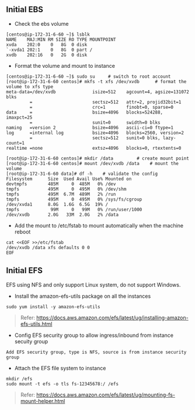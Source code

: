 ## Initial EBS
- Check the ebs volume
```shell
[centos@ip-172-31-6-60 ~]$ lsblk
NAME    MAJ:MIN RM SIZE RO TYPE MOUNTPOINT
xvda    202:0    0   8G  0 disk
`-xvda1 202:1    0   8G  0 part /
xvdb    202:16   0   2G  0 disk
```
- Format the volume and mount to instance
```shell
[centos@ip-172-31-6-60 ~]$ sudo su     # switch to root account
[root@ip-172-31-6-60 centos]# mkfs -t xfs /dev/xvdb      # format the volume to xfs type
meta-data=/dev/xvdb              isize=512    agcount=4, agsize=131072 blks
         =                       sectsz=512   attr=2, projid32bit=1
         =                       crc=1        finobt=0, sparse=0
data     =                       bsize=4096   blocks=524288, imaxpct=25
         =                       sunit=0      swidth=0 blks
naming   =version 2              bsize=4096   ascii-ci=0 ftype=1
log      =internal log           bsize=4096   blocks=2560, version=2
         =                       sectsz=512   sunit=0 blks, lazy-count=1
realtime =none                   extsz=4096   blocks=0, rtextents=0

[root@ip-172-31-6-60 centos]# mkdir /data         # create mount point
[root@ip-172-31-6-60 centos]# mount /dev/xvdb /data    # mount the volume
[root@ip-172-31-6-60 data]# df -h    # validate the config
Filesystem      Size  Used Avail Use% Mounted on
devtmpfs        485M     0  485M   0% /dev
tmpfs           495M     0  495M   0% /dev/shm
tmpfs           495M  6.7M  489M   2% /run
tmpfs           495M     0  495M   0% /sys/fs/cgroup
/dev/xvda1      8.0G  1.6G  6.5G  19% /
tmpfs            99M     0   99M   0% /run/user/1000
/dev/xvdb       2.0G   33M  2.0G   2% /data
```
- Add the mount to /etc/fstab to mount automatically when the machine reboot
```shell
cat <<EOF >>/etc/fstab
/dev/xvdb /data xfs defaults 0 0
EOF
```
## Initial EFS
EFS using NFS and only support Linux system, do not support Windows.
- Install the amazon-efs-utils package on all the instances
```shell
sudo yum install -y amazon-efs-utils
```
> Refer: https://docs.aws.amazon.com/efs/latest/ug/installing-amazon-efs-utils.html
- Config EFS security group to allow ingress/inbound from instance secuity group
```shell
Add EFS security group, type is NFS, source is from instance security group
```
- Attach the EFS file system to instance
```shell
mkdir /efs
sudo mount -t efs -o tls fs-12345678:/ /efs
```
> Refer: https://docs.aws.amazon.com/efs/latest/ug/mounting-fs-mount-helper.html


